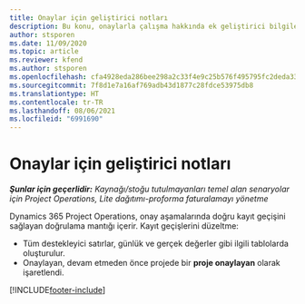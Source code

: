 ```yaml
---
title: Onaylar için geliştirici notları
description: Bu konu, onaylarla çalışma hakkında ek geliştirici bilgileri sağlar.
author: stsporen
ms.date: 11/09/2020
ms.topic: article
ms.reviewer: kfend
ms.author: stsporen
ms.openlocfilehash: cfa4928eda286bee298a2c33f4e9c25b576f495795fc2deda33b393e372465b1
ms.sourcegitcommit: 7f8d1e7a16af769adb43d1877c28fdce53975db8
ms.translationtype: HT
ms.contentlocale: tr-TR
ms.lasthandoff: 08/06/2021
ms.locfileid: "6991690"
---
```

# <a name="developer-notes-for-approvals"></a>Onaylar için geliştirici notları

_**Şunlar için geçerlidir:** Kaynağı/stoğu tutulmayanları temel alan senaryolar için Project Operations, Lite dağıtımı-proforma faturalamayı yönetme_

Dynamics 365 Project Operations, onay aşamalarında doğru kayıt geçişini sağlayan doğrulama mantığı içerir. Kayıt geçişlerini düzeltme: 

  - Tüm destekleyici satırlar, günlük ve gerçek değerler gibi ilgili tablolarda oluşturulur.
  - Onaylayan, devam etmeden önce projede bir **proje onaylayan** olarak işaretlendi.


[!INCLUDE[footer-include](../includes/footer-banner.md)]